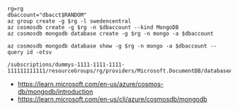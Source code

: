 ```
rg=rg
dbaccount="dbacct$RANDOM"
az group create -g $rg -l swedencentral
az cosmosdb create -g $rg -n $dbaccount --kind MongoDB
az cosmosdb mongodb database create -g $rg -n mongo -a $dbaccount
```

```
az cosmosdb mongodb database show -g $rg -n mongo -a $dbaccount --query id -otsv

/subscriptions/dummys-1111-1111-1111-111111111111/resourceGroups/rg/providers/Microsoft.DocumentDB/databaseAccounts/dbacct25226/mongodbDatabases/mongo
```

- https://learn.microsoft.com/en-us/azure/cosmos-db/mongodb/introduction
- https://learn.microsoft.com/en-us/cli/azure/cosmosdb/mongodb
